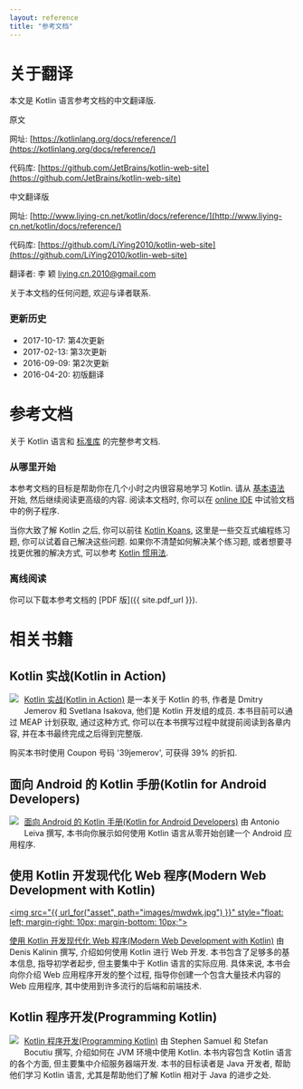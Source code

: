 ```yaml
---
layout: reference
title: "参考文档"
---
```


# 关于翻译

本文是 Kotlin 语言参考文档的中文翻译版.

原文

网址: [https://kotlinlang.org/docs/reference/](https://kotlinlang.org/docs/reference/)

代码库: [https://github.com/JetBrains/kotlin-web-site](https://github.com/JetBrains/kotlin-web-site)

中文翻译版

网址: [http://www.liying-cn.net/kotlin/docs/reference/](http://www.liying-cn.net/kotlin/docs/reference/)

代码库: [https://github.com/LiYing2010/kotlin-web-site](https://github.com/LiYing2010/kotlin-web-site)

翻译者: 李 颖 [liying.cn.2010@gmail.com](mailto:liying.cn.2010@gmail.com)

关于本文档的任何问题, 欢迎与译者联系.


### 更新历史
* 2017-10-17: 第4次更新
* 2017-02-13: 第3次更新
* 2016-09-09: 第2次更新
* 2016-04-20: 初版翻译


# 参考文档

关于 Kotlin 语言和 [标准库](https://kotlinlang.org/api/latest/jvm/stdlib/index.html) 的完整参考文档.

### 从哪里开始

本参考文档的目标是帮助你在几个小时之内很容易地学习 Kotlin.
请从 [基本语法](basic-syntax.html) 开始, 然后继续阅读更高级的内容.
阅读本文档时, 你可以在 [online IDE](http://try.kotlinlang.org/) 中试验文档中的例子程序.

当你大致了解 Kotlin 之后, 你可以前往 [Kotlin Koans](https://kotlinlang.org/docs/tutorials/koans.html), 这里是一些交互式编程练习题, 你可以试着自己解决这些问题.
如果你不清楚如何解决某个练习题, 或者想要寻找更优雅的解决方式, 可以参考 [Kotlin 惯用法](idioms.html).


### 离线阅读
你可以下载本参考文档的 [PDF 版]({{ site.pdf_url }}).

# 相关书籍

## Kotlin 实战(Kotlin in Action)

   <a href="https://manning.com/books/kotlin-in-action"><img src="{{ url_for('asset', path='images/Jemerov-Kotlin-MEAP-HI.png')}}" style="float: left; margin-right: 10px; margin-bottom: 10px;"></a>

[Kotlin 实战(Kotlin in Action)](https://manning.com/books/kotlin-in-action) 是一本关于 Kotlin 的书, 作者是 Dmitry Jemerov 和 Svetlana Isakova,
他们是 Kotlin 开发组的成员. 本书目前可以通过 MEAP 计划获取, 通过这种方式, 你可以在本书撰写过程中就提前阅读到各章内容, 并在本书最终完成之后得到完整版.

购买本书时使用 Coupon 号码 '39jemerov', 可获得 39% 的折扣.

<h2 style="clear: left">面向 Android 的 Kotlin 手册(Kotlin for Android Developers)</h2>

  <a href="https://leanpub.com/kotlin-for-android-developers"><img src="{{url_for('asset', path='images/kotlin-for-android-developers.png')}}" style="float: left; margin-right: 10px; margin-bottom: 10px;"></a>

[面向 Android 的 Kotlin 手册(Kotlin for Android Developers)](https://leanpub.com/kotlin-for-android-developers) 由 Antonio Leiva 撰写, 本书向你展示如何使用 Kotlin 语言从零开始创建一个 Android 应用程序.

<h2 style="clear: left">使用 Kotlin 开发现代化 Web 程序(Modern Web Development with Kotlin)</h2>

  <a href="https://leanpub.com/modern-web-development-with-kotlin"><img src="{{ url_for("asset", path="images/mwdwk.jpg") }}" style="float: left; margin-right: 10px; margin-bottom: 10px;"></a>

[使用 Kotlin 开发现代化 Web 程序(Modern Web Development with Kotlin)](https://leanpub.com/modern-web-development-with-kotlin) 由 Denis Kalinin 撰写, 介绍如何使用 Kotlin 进行 Web 开发. 本书包含了足够多的基本信息, 指导初学者起步, 但主要集中于 Kotlin 语言的实际应用. 具体来说, 本书会向你介绍 Web 应用程序开发的整个过程, 指导你创建一个包含大量技术内容的 Web 应用程序, 其中使用到许多流行的后端和前端技术.


<h2 style="clear: left">Kotlin 程序开发(Programming Kotlin)</h2>

  <a href="https://www.packtpub.com/application-development/programming-kotlin"><img src="{{url_for('asset', path='images/programming-kotlin.png')}}" style="float: left; margin-right: 10px; margin-bottom: 10px;"></a>

[Kotlin 程序开发(Programming Kotlin)](https://www.packtpub.com/application-development/programming-kotlin) 由 Stephen Samuel 和 Stefan Bocutiu 撰写, 介绍如何在 JVM 环境中使用 Kotlin. 本书内容包含 Kotlin 语言的各个方面, 但主要集中介绍服务器端开发. 本书的目标读者是 Java 开发者, 帮助他们学习 Kotlin 语言, 尤其是帮助他们了解 Kotlin 相对于 Java 的进步之处.
